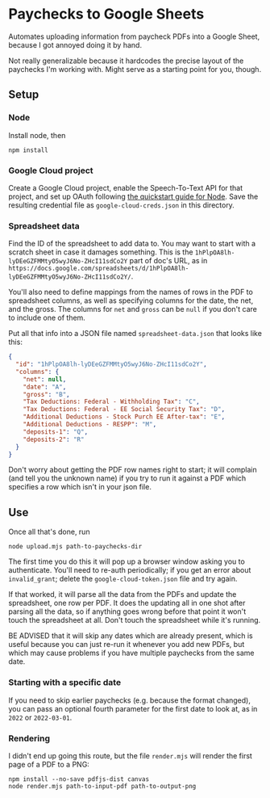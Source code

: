 # Paychecks to Google Sheets

Automates uploading information from paycheck PDFs into a Google Sheet, because I got annoyed doing it by hand.

Not really generalizable because it hardcodes the precise layout of the paychecks I'm working with. Might serve as a starting point for you, though.

## Setup

### Node

Install node, then

```
npm install
```

### Google Cloud project

Create a Google Cloud project, enable the Speech-To-Text API for that project, and set up OAuth following [the quickstart guide for Node](https://developers.google.com/sheets/api/quickstart/nodejs). Save the resulting credential file as `google-cloud-creds.json` in this directory.

### Spreadsheet data

Find the ID of the spreadsheet to add data to. You may want to start with a scratch sheet in case it damages something.
This is the `1hPlpOA8lh-lyDEeGZFMMtyO5wyJ6No-ZHcI11sdCo2Y` part of doc's URL, as in `https://docs.google.com/spreadsheets/d/1hPlpOA8lh-lyDEeGZFMMtyO5wyJ6No-ZHcI11sdCo2Y/`.

You'll also need to define mappings from the names of rows in the PDF to spreadsheet columns, as well as specifying columns for the date, the net, and the gross. The columns for `net` and `gross` can be `null` if you don't care to include one of them.

Put all that info into a JSON file named `spreadsheet-data.json` that looks like this:

```json
{
  "id": "1hPlpOA8lh-lyDEeGZFMMtyO5wyJ6No-ZHcI11sdCo2Y",
  "columns": {
    "net": null,
    "date": "A",
    "gross": "B",
    "Tax Deductions: Federal - Withholding Tax": "C",
    "Tax Deductions: Federal - EE Social Security Tax": "D",
    "Additional Deductions - Stock Purch EE After-tax": "E",
    "Additional Deductions - RESPP": "M",
    "deposits-1": "Q",
    "deposits-2": "R"
  }
}
```

Don't worry about getting the PDF row names right to start; it will complain (and tell you the unknown name) if you try to run it against a PDF which specifies a row which isn't in your json file.

## Use

Once all that's done, run

```
node upload.mjs path-to-paychecks-dir
```

The first time you do this it will pop up a browser window asking you to authenticate. You'll need to re-auth periodically; if you get an error about `invalid_grant`; delete the `google-cloud-token.json` file and try again.

If that worked, it will parse all the data from the PDFs and update the spreadsheet, one row per PDF. It does the updating all in one shot after parsing all the data, so if anything goes wrong before that point it won't touch the spreadsheet at all. Don't touch the spreadsheet while it's running.

BE ADVISED that it will skip any dates which are already present, which is useful because you can just re-run it whenever you add new PDFs, but which may cause problems if you have multiple paychecks from the same date.

### Starting with a specific date

If you need to skip earlier paychecks (e.g. because the format changed), you can pass an optional fourth parameter for the first date to look at, as in `2022` or `2022-03-01`.

### Rendering

I didn't end up going this route, but the file `render.mjs` will render the first page of a PDF to a PNG:

```
npm install --no-save pdfjs-dist canvas
node render.mjs path-to-input-pdf path-to-output-png
```

